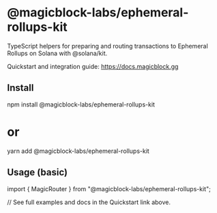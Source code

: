 # @magicblock-labs/ephemeral-rollups-kit

TypeScript helpers for preparing and routing transactions to Ephemeral Rollups on Solana with @solana/kit.

Quickstart and integration guide:
https://docs.magicblock.gg

## Install

npm install @magicblock-labs/ephemeral-rollups-kit

# or

yarn add @magicblock-labs/ephemeral-rollups-kit

## Usage (basic)

import { MagicRouter } from "@magicblock-labs/ephemeral-rollups-kit";

// See full examples and docs in the Quickstart link above.
